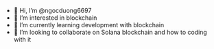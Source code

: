- 👋 Hi, I’m @ngocduong6697
- 👀 I’m interested in blockchain
- 🌱 I’m currently learning development with blockchain
- 💞️ I’m looking to collaborate on Solana blockchain and how to coding with it
